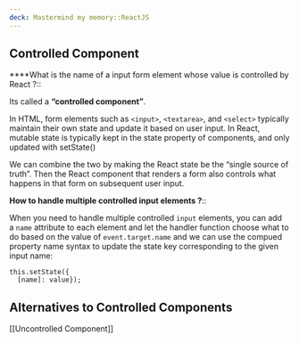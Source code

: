 ```yaml
---
deck: Mastermind my memory::ReactJS
---
```


## Controlled Component

<!-- basicblock-start oid="ObsBzSqIXErhNSI3GQ9297RW" -->
****What is the name of a input form element whose value is controlled by React ?::

Its called a **“controlled component”**.

In HTML, form elements such as `<input>`, `<textarea>`, and `<select>` typically maintain their own state and update it based on user input. In React, mutable state is typically kept in the state property of components, and only updated with setState()

We can combine the two by making the React state be the “single source of truth”. Then the React component that renders a form also controls what happens in that form on subsequent user input. 
<!-- basicblock-end -->

<!-- basicblock-start oid="ObsepzOVYSfSfYEhjVbxBJIM" -->

**How to handle multiple controlled input elements ?**::

When you need to handle multiple controlled `input` elements, you can add a `name` attribute to each element and let the handler function choose what to do based on the value of `event.target.name` and we can use the compued property name syntax to update the state key corresponding to the given input name:

```
this.setState({
  [name]: value});
```

<!-- basicblock-end -->

## Alternatives to Controlled Components

[[Uncontrolled Component]]